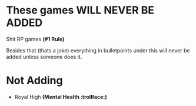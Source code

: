 # These games WILL NEVER BE ADDED
Shit RP games **(#1 Rule)**

Besides that (thats a joke) everything in bulletpoints under this will never be added unless someone does it.
# Not Adding
- Royal High **(Mental Health :trollface:)**
